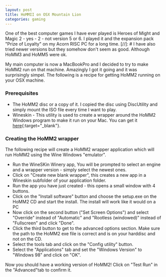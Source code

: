 ```yaml
---
layout: post
title: HoMMII on OSX Mountain Lion
categories: gaming
---
```

One of the best computer games I have ever played is Heroes of Might and Magic 2 - yes - 2 - not version 5 or 6.
I played it and the expansion pack "Prize of Loyalty" on my Acorn RISC PC for a long time.
[//]: #
I have also tried newer versions but they somehow don't seem as good. Although HoMM3 and HoMM5 were ok.

My main computer is now a MacBookPro and I decided to try to make HoMM2 run on that machine. Amazingly I got it going and it was surprisingly simpel. The following is a recipe for getting HoMM2 running on your OSX machine.

### Prerequisites

- The HoMM2 disc or a copy of it.
I copied the disc using DiscUtility and simply mount the ISO file every time I want to play.
- Wineskin - This utility is used to create a wrapper around the HoMM2 Windows program to make it run on your Mac. You can get it [here](http://wineskin.urgesoftware.com/tiki-index.php?page=Downloads){:target="_blank"}.

### Creating the HoMM2 wrapper

The following recipe will create a HoMM2 wrapper application which will run HoMM2 using the Wine Windows "emulator".

- Run the WineSKin Winery app, You will be prompted to select an engine and a wrapper version - simply select the newest ones.
- Click on "Create new blank wrapper", this creates a new app in a Wineskin subfolder of your application folder.
- Run the app you have just created - this opens a small window with 4 buttons.
- Click on the "Install software" button and choose the setup.exe on the HoMM2 CD and start the install. The install will work like it would on a PC
- Now click on the second button ("Set Screen Options") and select "Override" instead of "Automatic" and "Rootless (windowed)" instead of "Fullscreen" and click "Done".
- Click the third button to get to the advanced options section. Make sure the path to the HoMM2 exe file is correct and is on your harddisc and not on the CD.
- Select the tools tab and click on the "Config utility" button.
- Select the "Applications" tab and set the "Windows Version" to "Windows 98" and click on "OK".

Now you should have a working version of HoMM2! Click on "Test Run" in the "Advanced"tab to confirm it.
